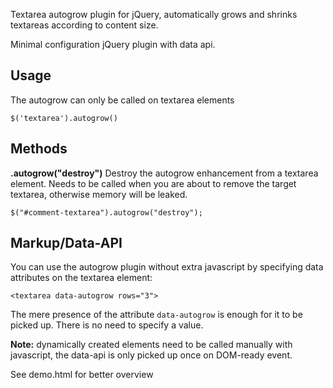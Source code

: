Textarea autogrow plugin for jQuery, automatically grows and shrinks textareas according to content size.

Minimal configuration jQuery plugin with data api.

Usage
-----

The autogrow can only be called on textarea elements

	$('textarea').autogrow()
	
Methods
-------

__.autogrow("destroy")__
Destroy the autogrow enhancement from a textarea element. Needs to be called
when you are about to remove the target textarea, otherwise memory will be leaked.

	$("#comment-textarea").autogrow("destroy");
	
Markup/Data-API
--------

You can use the autogrow plugin without extra javascript by specifying data attributes on the textarea element:


	<textarea data-autogrow rows="3">
	
The mere presence of the attribute `data-autogrow` is enough for it to be picked up. There is no need to specify a value.

**Note:** dynamically created elements need to be called manually with javascript, the data-api is only picked up once on DOM-ready event.


See demo.html for better overview